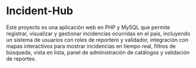 # Incident-Hub

Este proyecto es una aplicación web en PHP y MySQL que permite registrar, visualizar y gestionar incidencias ocurridas en el país, incluyendo un sistema de usuarios con roles de reportero y validador, integración con mapas interactivos para mostrar incidencias en tiempo real, filtros de búsqueda, vista en lista, panel de administración de catálogos y validación de reportes.
